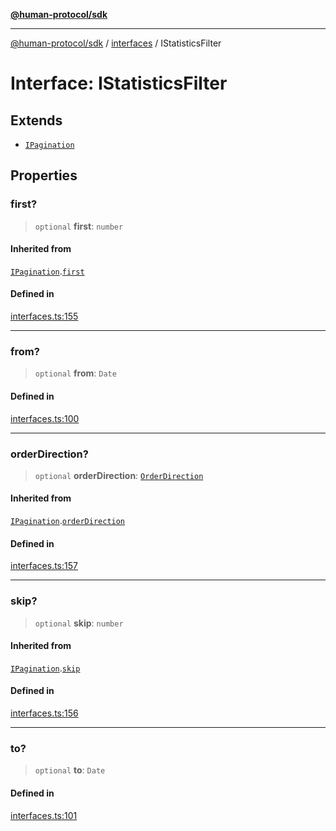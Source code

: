 [**@human-protocol/sdk**](../../README.md)

***

[@human-protocol/sdk](../../modules.md) / [interfaces](../README.md) / IStatisticsFilter

# Interface: IStatisticsFilter

## Extends

- [`IPagination`](IPagination.md)

## Properties

### first?

> `optional` **first**: `number`

#### Inherited from

[`IPagination`](IPagination.md).[`first`](IPagination.md#first)

#### Defined in

[interfaces.ts:155](https://github.com/humanprotocol/human-protocol/blob/a1e2a06b28417189ba5afdeeabc4d8c772bbd90b/packages/sdk/typescript/human-protocol-sdk/src/interfaces.ts#L155)

***

### from?

> `optional` **from**: `Date`

#### Defined in

[interfaces.ts:100](https://github.com/humanprotocol/human-protocol/blob/a1e2a06b28417189ba5afdeeabc4d8c772bbd90b/packages/sdk/typescript/human-protocol-sdk/src/interfaces.ts#L100)

***

### orderDirection?

> `optional` **orderDirection**: [`OrderDirection`](../../enums/enumerations/OrderDirection.md)

#### Inherited from

[`IPagination`](IPagination.md).[`orderDirection`](IPagination.md#orderdirection)

#### Defined in

[interfaces.ts:157](https://github.com/humanprotocol/human-protocol/blob/a1e2a06b28417189ba5afdeeabc4d8c772bbd90b/packages/sdk/typescript/human-protocol-sdk/src/interfaces.ts#L157)

***

### skip?

> `optional` **skip**: `number`

#### Inherited from

[`IPagination`](IPagination.md).[`skip`](IPagination.md#skip)

#### Defined in

[interfaces.ts:156](https://github.com/humanprotocol/human-protocol/blob/a1e2a06b28417189ba5afdeeabc4d8c772bbd90b/packages/sdk/typescript/human-protocol-sdk/src/interfaces.ts#L156)

***

### to?

> `optional` **to**: `Date`

#### Defined in

[interfaces.ts:101](https://github.com/humanprotocol/human-protocol/blob/a1e2a06b28417189ba5afdeeabc4d8c772bbd90b/packages/sdk/typescript/human-protocol-sdk/src/interfaces.ts#L101)
